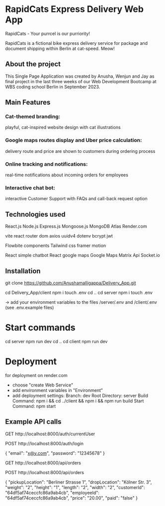 # RapidCats Express Delivery Web App

RapidCats - Your purrcel is our purriority!

RapidCats is a fictional bike express delivery service for package and document shipping within Berlin at cat-speed. Meow!

## About the project

This Single Page Application was created by Anusha, Wenjun and Jay as final project in the last three weeks of our Web Development Bootcamp at WBS coding school Berlin in September 2023.

## Main Features

### Cat-themed branding:

playful, cat-inspired website design with cat illustrations

### Google maps routes display and Uber price calculation:

delivery route and price are shown to customers during ordering process

### Online tracking and notifications:

real-time notifications about incoming orders for employees

### Interactive chat bot:

interactive Customer Support with FAQs and call-back request option

## Technologies used

React.js
Node.js
Express.js
Mongoose.js
MongoDB Atlas
Render.com

vite
react router dom
axios
uuidv4
dotenv
bcrypt
jwt

Flowbite components
Tailwind css
framer motion

React simple chatbot
React google maps
Google Maps Matrix Api
Socket.io

## Installation

git clone https://github.com/Anushamalligappa/Delivery_App.git

cd Delivery_App/client
npm i
touch .env
cd ..
cd server
npm i
touch .env

-> add your environment variables to the files /server/.env and /client/.env (see .env.example files)

# Start commands

cd server
npm run dev
cd ..
cd client
npm run dev

# Deployment

for deployment on render.com

- choose "create Web Service"
- add environment variables in "Environment"
- add deployment settings:
  Branch: dev
  Root Directory: server
  Build Command: npm i && cd ../client && npm i && npm run build
  Start Command: npm start

## Example API calls

GET
http://localhost:8000/auth/currentUser

POST
http://localhost:8000/auth/login

{
"email": "x@y.com",
"password": "12345678"
}

GET
http://localhost:8000/api/orders

POST
http://localhost:8000/api/orders

{
"pickupLocation": "Berliner Strasse 1",
"dropLocation": "Kölner Str. 3",
"weight": "2",
"height": "1",
"length": "2",
"width": "2",
"customerId": "64df5af74ceccfc86a9ab4cb",
"employeeId": "64df5af74ceccfc86a9ab4cb",
"price": "20.00",
"paid": "false"
}
